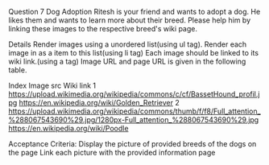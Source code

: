 Question 7
Dog Adoption
Ritesh is your friend and wants to adopt a dog. He likes them and wants to learn more about their breed. Please help him by linking these images to the respective breed's wiki page.

Details
Render images using a unordered list(using ul tag).
Render each image in as a item to this list(using li tag)
Each image should be linked to its wiki link.(using a tag)
Image URL and page URL is given in the following table.


Index	Image src	Wiki link
1	https://upload.wikimedia.org/wikipedia/commons/c/cf/BassetHound_profil.jpg	https://en.wikipedia.org/wiki/Golden_Retriever
2	https://upload.wikimedia.org/wikipedia/commons/thumb/f/f8/Full_attention_%288067543690%29.jpg/1280px-Full_attention_%288067543690%29.jpg	https://en.wikipedia.org/wiki/Poodle


Acceptance Criteria:
Display the picture of provided breeds of the dogs on the page
Link each picture with the provided information page
